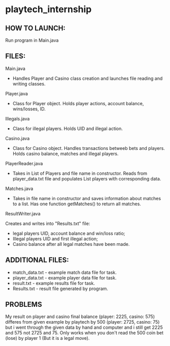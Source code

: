 # playtech_internship


## HOW TO LAUNCH:
Run program in Main.java

## FILES:
Main.java
* Handles Player and Casino class creation and launches file reading and writing classes.

Player.java
* Class for Player object. Holds player actions, account balance, wins/losses, ID.

Illegals.java
* Class for illegal players. Holds UID and illegal action.

Casino.java
* Class for Casino object. Handles transactions betweeb bets and players. Holds casino balance, matches and illegal players.

PlayerReader.java
* Takes in List of Players and file name in constructor. Reads from player_data.txt file and populates List players with corresponding data.

Matches.java
* Takes in file name in constructor and saves information about matches to a list. Has one function getMatches() to return all matches.

ResultWriter.java

Creates and writes into "Results.txt" file:
 * legal players UID, account balance and win/loss ratio;
 * Illegal players UID and first illegal action;
 * Casino balance after all legal matches have been made.

## ADDITIONAL FILES:
* match_data.txt - example match data file for task.
* player_data.txt - example player data file for task.
* result.txt - example results file for task.
* Results.txt - result file generated by program.

## PROBLEMS

My result on player and casino final balance (player: 2225, casino: 575) differes from given example by playtech by 500 (player: 2725, casino: 75) but i went through
the given data by hand and computer and i still get 2225 and 575 not 2725 and 75. Only works when you don't read the 500 coin bet (lose) by player 1 (But it is a legal move).
